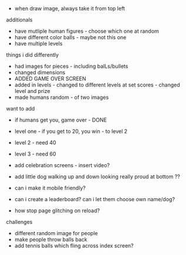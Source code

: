 - when draw image, always take it from top left


additionals
- have mutliple human figures - choose which one at random
- have different color balls - maybe not this one 
- have multiple levels



things i did differently

- had images for pieces - including balLs/bullets
- changed dimensions 
- ADDED GAME OVER SCREEN 
- added in levels - changed to different levels at set scores - changed level and prize
- made humans random - of two images


want to add
- if humans get you, game over - DONE
- level one - if you get to 20, you win - to level 2
- level 2 - need 40
- level 3 - need 60
- add celebration screens - insert video?

- add little dog walking up and down looking really proud at bottom ??
- can i make it mobile friendly?
- can i create a leaderboard? can i let them choose own name/dog?
- how stop page glitching on reload?

challenges
- different random image for people
- make people throw balls back
- add tennis balls which fling across index screen?
